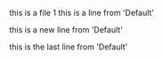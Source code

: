 this is a file 1
this is a line from 'Default'

this is a new line from 'Default'

this is the last line from 'Default'